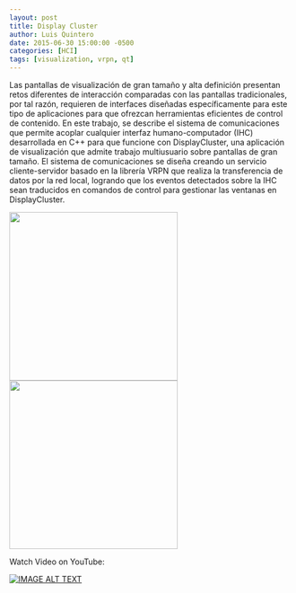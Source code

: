 ```yaml
---
layout: post
title: Display Cluster
author: Luis Quintero
date: 2015-06-30 15:00:00 -0500
categories: [HCI]
tags: [visualization, vrpn, qt]
---
```


Las pantallas de visualización de gran tamaño y alta definición presentan retos diferentes de interacción comparadas con las pantallas tradicionales, por tal razón, requieren de interfaces diseñadas específicamente para este tipo de aplicaciones para que ofrezcan herramientas eficientes de control de contenido. En este trabajo, se describe el sistema de comunicaciones que permite acoplar cualquier interfaz humano-computador (IHC) desarrollada en C++ para que funcione con DisplayCluster, una aplicación de visualización que admite trabajo multiusuario sobre pantallas de gran tamaño. El sistema de comunicaciones se diseña creando un servicio cliente-servidor basado en la librería VRPN que realiza la transferencia de datos por la red local, logrando que los eventos detectados sobre la IHC sean traducidos en comandos de control para gestionar las ventanas en DisplayCluster.

<img src="{{site.baseurl}}/assets/img/portfolio/DisplayCluster/displaycluster.png" width="300px">

<img src="{{site.baseurl}}/assets/img/portfolio/DisplayCluster/displaycluster2.png" width="300px">

Watch Video on YouTube:

[![IMAGE ALT TEXT](http://img.youtube.com/vi/akAH4v1CvdA/0.jpg)](http://www.youtube.com/watch?v=akAH4v1CvdA "Video Title")